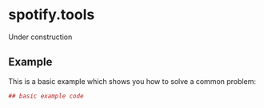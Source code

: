 # spotify.tools

Under construction


## Example

This is a basic example which shows you how to solve a common problem:

``` r
## basic example code
```

